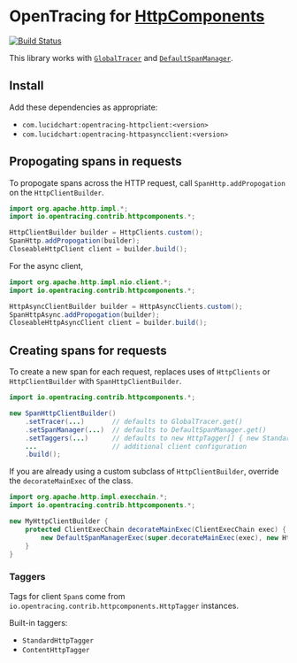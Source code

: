 # OpenTracing for [HttpComponents](https://hc.apache.org/)

[![Build Status](https://travis-ci.org/lucidsoftware/opentracing-httpcomponents.svg?branch=master)](https://travis-ci.org/lucidsoftware/opentracing-playframework)

This library works with [`GlobalTracer`](https://github.com/opentracing-contrib/java-globaltracer) and
[`DefaultSpanManager`](https://github.com/opentracing-contrib/java-spanmanager).

## Install

Add these dependencies as appropriate:

* `com.lucidchart:opentracing-httpclient:<version>`
* `com.lucidchart:opentracing-httpasyncclient:<version>`

## Propogating spans in requests

To propogate spans across the HTTP request, call `SpanHttp.addPropogation` on the `HttpClientBuilder`.

```java
import org.apache.http.impl.*;
import io.opentracing.contrib.httpcomponents.*;

HttpClientBuilder builder = HttpClients.custom();
SpanHttp.addPropogation(builder);
CloseableHttpClient client = builder.build();
```

For the async client,

```java
import org.apache.http.impl.nio.client.*;
import io.opentracing.contrib.httpcomponents.*;

HttpAsyncClientBuilder builder = HttpAsyncClients.custom();
SpanHttpAsync.addPropogation(builder);
CloseableHttpAsyncClient client = builder.build();
```

## Creating spans for requests

To create a new span for each request, replaces uses of `HttpClients` or `HttpClientBuilder` with `SpanHttpClientBuilder`.

```java
import io.opentracing.contrib.httpcomponents.*;

new SpanHttpClientBuilder()
    .setTracer(...)       // defaults to GlobalTracer.get()
    .setSpanManager(...)  // defaults to DefaultSpanManager.get()
    .setTaggers(...)      // defaults to new HttpTagger[] { new StandardHttpTagger(); }
    ...                   // additional client configuration
    .build();
```

If you are already using a custom subclass of `HttpClientBuilder`, override the `decorateMainExec` of the class.

```java
import org.apache.http.impl.execchain.*;
import io.opentracing.contrib.httpcomponents.*;

new MyHttpClientBuilder {
    protected ClientExecChain decorateMainExec(ClientExecChain exec) {
        new DefaultSpanManagerExec(super.decorateMainExec(exec), new HttpTagger[] { new StandardHttpTagger(); }
    }
}
```

### Taggers

Tags for client `Span`s come from `io.opentracing.contrib.httpcomponents.HttpTagger` instances.

Built-in taggers:

* `StandardHttpTagger`
* `ContentHttpTagger`
